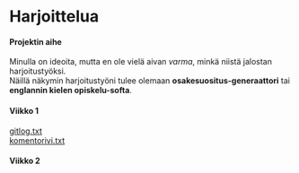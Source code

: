 # Harjoittelua

#### Projektin aihe
Minulla on ideoita, mutta en ole vielä aivan *varma*, minkä niistä jalostan harjoitustyöksi.  
Näillä näkymin harjoitustyöni tulee olemaan **osakesuositus-generaattori** tai **englannin kielen opiskelu-softa**.

#### Viikko 1

[gitlog.txt](https://github.com/tietotuomas/ot-harjoitustyo/blob/master/laskarit/viikko1/gitlog.txt)  
[komentorivi.txt](https://github.com/tietotuomas/ot-harjoitustyo/blob/master/laskarit/viikko1/komentorivi.txt)

#### Viikko 2
